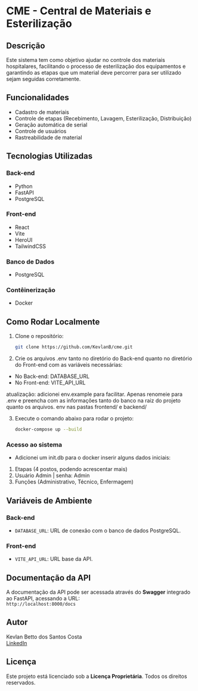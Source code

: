 # CME - Central de Materiais e Esterilização

## Descrição

Este sistema tem como objetivo ajudar no controle dos materiais hospitalares, facilitando o processo de esterilização dos equipamentos e garantindo as etapas que um material deve percorrer para ser utilizado sejam seguidas corretamente.


## Funcionalidades

- Cadastro de materiais
- Controle de etapas (Recebimento, Lavagem, Esterilização, Distribuição)
- Geração automática de serial
- Controle de usuários
- Rastreabilidade de material


## Tecnologias Utilizadas

### Back-end
- Python
- FastAPI
- PostgreSQL

### Front-end
- React
- Vite
- HeroUI
- TailwindCSS

### Banco de Dados
- PostgreSQL

### Contêinerização
- Docker


## Como Rodar Localmente

1. Clone o repositório:
   ```bash
   git clone https://github.com/KevlanB/cme.git

2. Crie os arquivos .env tanto no diretório do Back-end quanto no diretório do Front-end com as variáveis necessárias:

- No Back-end: DATABASE_URL
- No Front-end: VITE_API_URL

atualização: adicionei env.example para facilitar. Apenas renomeie para .env e preencha com as informações tanto do banco na raiz do projeto quanto os arquivos. env nas pastas frontend/ e backend/

3. Execute o comando abaixo para rodar o projeto:
   ```bash
   docker-compose up --build

### Acesso ao sistema

- Adicionei um init.db para o docker inserir alguns dados iniciais:

1. Etapas (4 postos, podendo acrescentar mais)
2. Usuário Admin | senha: Admin
3. Funções (Administrativo, Técnico, Enfermagem)

## Variáveis de Ambiente

### Back-end
- `DATABASE_URL`: URL de conexão com o banco de dados PostgreSQL.

### Front-end
- `VITE_API_URL`: URL base da API.


## Documentação da API

A documentação da API pode ser acessada através do **Swagger** integrado ao FastAPI, acessando a URL:  
`http://localhost:8000/docs`


## Autor

Kevlan Betto dos Santos Costa  
[LinkedIn](https://www.linkedin.com/in/kevlanc/)

## Licença

Este projeto está licenciado sob a **Licença Proprietária**. Todos os direitos reservados.
